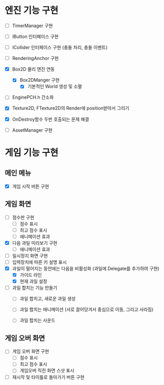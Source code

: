 # 엔진 기능 구현
- [ ] TimerManager 구현
- [ ] IButton 인터페이스 구현
- [ ] ICollider 인터페이스 구현 (충돌 처리, 충돌 이벤트)
- [ ] RenderingAnchor 구현
- [x] Box2D 물리 엔진 연동
  - [x] Box2DManger 구현
    - [x] 기본적인 World 생성 및 소멸
- [ ] EnginePCH.h 간소화
- [x] Texture2D, FTexture2D의 Render에 position받아서 그리기
- [x] OnDestroy함수 두번 호출되는 문제 해결
- [ ] AssetManager 구현


# 게임 기능 구현
## 메인 메뉴
- [x] 게임 시작 버튼 구현


## 게임 화면
- [ ] 점수판 구현
  - [ ] 점수 표시
  - [ ] 최고 점수 표시
  - [ ] 애니메이션 효과
- [x] 다음 과일 미리보기 구현
  - [ ] 애니메이션 효과
- [ ] 일시정지 화면 구현
- [ ] 입력장치에 따른 키 설명 표시
- [x] 과일이 떨어지는 동안에는 다음을 비활성화 (과일에 Delegate를 추가하여 구현)
  - [x] 가이드 라인
  - [x] 현재 과일 설정
- [ ] 과일 합치는 기능 만들기
  - [ ] 과일 합치고, 새로운 과일 생성
  - [ ] 과일 합치는 애니메이션 (서로 끌어당겨서 중심으로 이동, 그리고 사라짐)
  - [ ] 과일 합치는 사운드


## 게임 오버 화면
- [ ] 게임 오버 화면 구현
  - [ ] 점수 표시
  - [ ] 최고 점수 표시
  - [ ] 게임오버 직전 화면 스샷 표시
- [ ] 재시작 및 타이틀로 돌아가기 버튼 구현
